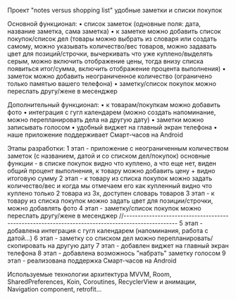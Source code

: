 
Проект "notes versus shopping list" удобные заметки и списки покупок

Основной функционал:
• список заметок (одновные поля: дата, название заметка, сама заметка)
• к заметке можно добавить список покупок/список дел (товары можно выбрать из словаря или создать самому, 
можно указывать количество/вес товаров, можно задавать цвет для позиций/строчки, 
вычеркивать что уже куплено/выделять серым, можно включить отображение цены, тогда внизу списка появиться итог/сумма,
включить отображение процента выполнения)
• заметок можно добавить неограниченное количество (ограничено только памятью вашего телефона)
• заметку/список покупок можно переслать другу/жене в месенджер

Дополнительный функционал:
• к товарам/покупкам можно добавить фото
• интеграция с гугл календарем (можно создать напоминание, можно перепланировать дела на другую дату)
• заметки можно записывать голосом
• удобный виджет на главный экран телефона
• наше приложение поддерживает Смарт-часов на Android 

Этапы разработки:
1 этап - приложение с неограниченным количеством заметок (с названием, датой и со списком дел/покупок)
основные функции - в списке покупок видно что куплено, а что еще нет, виден общий процент выполнения,
к товару можно добавить цену + видно итоговую сумму
2 этап - к товару из списка покупок можно задать количество/вес и когда мы отмечаем его как купленный 
видно что куплено только 2 товара из 3х, доступен словарь товаров
3 этап - к товару из списка покупок можно задать цвет для позиции/строчки, можно добавлять фото
4 этап - заметку/список покупок можно переслать другу/жене в месенджер
//-------------------------------------------------------------------------------------------------
5 этап - добавлена интеграция с гугл календарем (напоминания, работа с датой...)
6 этап - заметку со списком дел можно перепланировать/скопировать на другую дату
7 этап - добавлен виджет на главный экран телефона
8 этап - добавлена возможнось "набрать" заметку голосом
9 этап - реализована поддержка Смарт-часов на Android

Используемые технологии
архитектура MVVM, Room, SharedPreferences, Koin, Coroutines, RecyclerView и анимации, 
Navigation component, retrofit...